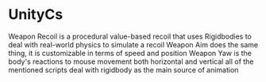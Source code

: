 # UnityCs
Weapon Recoil is a procedural value-based recoil that uses Rigidbodies to deal with real-world physics to simulate a recoil 
Weapon Aim does the same thing, it is customizable in terms of speed and position
Weapon Yaw is the body's reactions to mouse movement both horizontal and vertical 
all of the mentioned scripts deal with rigidbody as the main source of animation
